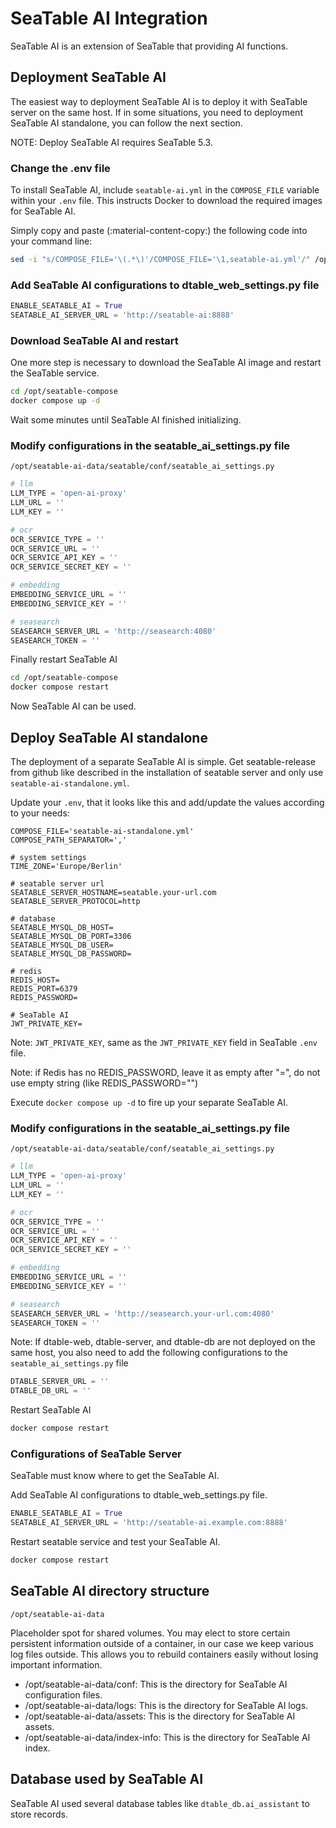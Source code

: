 # SeaTable AI Integration

SeaTable AI is an extension of SeaTable that providing AI functions.

## Deployment SeaTable AI

The easiest way to deployment SeaTable AI is to deploy it with SeaTable server on the same host. If in some situations, you need to deployment SeaTable AI standalone, you can follow the next section.

NOTE: Deploy SeaTable AI requires SeaTable 5.3.

### Change the .env file

To install SeaTable AI, include `seatable-ai.yml` in the `COMPOSE_FILE` variable within your `.env` file. This instructs Docker to download the required images for SeaTable AI.

Simply copy and paste (:material-content-copy:) the following code into your command line:

```bash
sed -i "s/COMPOSE_FILE='\(.*\)'/COMPOSE_FILE='\1,seatable-ai.yml'/" /opt/seatable-compose/.env
```

### Add SeaTable AI configurations to dtable_web_settings.py file

```py
ENABLE_SEATABLE_AI = True
SEATABLE_AI_SERVER_URL = 'http://seatable-ai:8888'
```

### Download SeaTable AI and restart

One more step is necessary to download the SeaTable AI image and restart the SeaTable service.

```bash
cd /opt/seatable-compose
docker compose up -d
```

Wait some minutes until SeaTable AI finished initializing.

### Modify configurations in the seatable_ai_settings.py file

`/opt/seatable-ai-data/seatable/conf/seatable_ai_settings.py`

```py
# llm
LLM_TYPE = 'open-ai-proxy'
LLM_URL = ''
LLM_KEY = ''

# ocr
OCR_SERVICE_TYPE = ''
OCR_SERVICE_URL = ''
OCR_SERVICE_API_KEY = ''
OCR_SERVICE_SECRET_KEY = ''

# embedding
EMBEDDING_SERVICE_URL = ''
EMBEDDING_SERVICE_KEY = ''

# seasearch
SEASEARCH_SERVER_URL = 'http://seasearch:4080'
SEASEARCH_TOKEN = ''
```

Finally restart SeaTable AI

```bash
cd /opt/seatable-compose
docker compose restart
```

Now SeaTable AI can be used.

## Deploy SeaTable AI standalone

The deployment of a separate SeaTable AI is simple. Get seatable-release from github like described in the installation of seatable server and only use `seatable-ai-standalone.yml`.

Update your `.env`, that it looks like this and add/update the values according to your needs:

```env
COMPOSE_FILE='seatable-ai-standalone.yml'
COMPOSE_PATH_SEPARATOR=','

# system settings
TIME_ZONE='Europe/Berlin'

# seatable server url
SEATABLE_SERVER_HOSTNAME=seatable.your-url.com
SEATABLE_SERVER_PROTOCOL=http

# database
SEATABLE_MYSQL_DB_HOST=
SEATABLE_MYSQL_DB_PORT=3306
SEATABLE_MYSQL_DB_USER=
SEATABLE_MYSQL_DB_PASSWORD=

# redis
REDIS_HOST=
REDIS_PORT=6379
REDIS_PASSWORD=

# SeaTable AI
JWT_PRIVATE_KEY=
```

Note: `JWT_PRIVATE_KEY`, same as the `JWT_PRIVATE_KEY` field in SeaTable `.env` file.

Note: if Redis has no REDIS_PASSWORD, leave it as empty after "=", do not use empty string (like REDIS_PASSWORD="")

Execute `docker compose up -d` to fire up your separate SeaTable AI.

### Modify configurations in the seatable_ai_settings.py file

`/opt/seatable-ai-data/seatable/conf/seatable_ai_settings.py`

```py
# llm
LLM_TYPE = 'open-ai-proxy'
LLM_URL = ''
LLM_KEY = ''

# ocr
OCR_SERVICE_TYPE = ''
OCR_SERVICE_URL = ''
OCR_SERVICE_API_KEY = ''
OCR_SERVICE_SECRET_KEY = ''

# embedding
EMBEDDING_SERVICE_URL = ''
EMBEDDING_SERVICE_KEY = ''

# seasearch
SEASEARCH_SERVER_URL = 'http://seasearch.your-url.com:4080'
SEASEARCH_TOKEN = ''
```

Note: If dtable-web, dtable-server, and dtable-db are not deployed on the same host, you also need to add the following configurations to the `seatable_ai_settings.py` file

```py
DTABLE_SERVER_URL = ''
DTABLE_DB_URL = ''
```

Restart SeaTable AI

```bash
docker compose restart
```

### Configurations of SeaTable Server

SeaTable must know where to get the SeaTable AI.

Add SeaTable AI configurations to dtable_web_settings.py file.

```py
ENABLE_SEATABLE_AI = True
SEATABLE_AI_SERVER_URL = 'http://seatable-ai.example.com:8888'
```

Restart seatable service and test your SeaTable AI.

```bash
docker compose restart
```

## SeaTable AI directory structure

`/opt/seatable-ai-data`

Placeholder spot for shared volumes. You may elect to store certain persistent information outside of a container, in our case we keep various log files outside. This allows you to rebuild containers easily without losing important information.

* /opt/seatable-ai-data/conf: This is the directory for SeaTable AI configuration files.
* /opt/seatable-ai-data/logs: This is the directory for SeaTable AI logs.
* /opt/seatable-ai-data/assets: This is the directory for SeaTable AI assets.
* /opt/seatable-ai-data/index-info: This is the directory for SeaTable AI index.

## Database used by SeaTable AI

SeaTable AI used several database tables like `dtable_db.ai_assistant` to store records.
